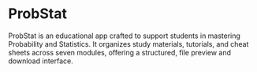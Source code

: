 # ProbStat
ProbStat is an educational app crafted to support students in mastering Probability and Statistics. It organizes study materials, tutorials, and cheat sheets across seven modules, offering a structured, file preview and download interface. 
